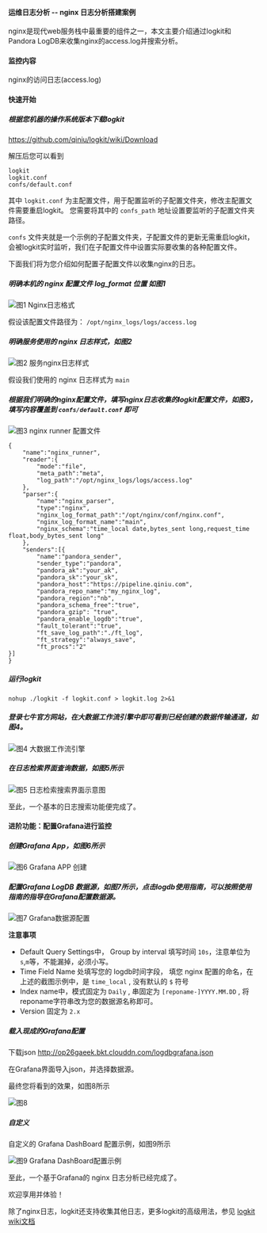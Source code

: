 #### 运维日志分析 -- nginx 日志分析搭建案例

nginx是现代web服务栈中最重要的组件之一，本文主要介绍通过logkit和Pandora LogDB来收集nginx的access.log并搜索分析。


#### 监控内容

nginx的访问日志(access.log)

#### 快速开始

##### 根据您机器的操作系统版本下载logkit

https://github.com/qiniu/logkit/wiki/Download

解压后您可以看到

```
logkit
logkit.conf
confs/default.conf
```

其中 `logkit.conf` 为主配置文件，用于配置监听的子配置文件夹，修改主配置文件需要重启logkit。
您需要将其中的 `confs_path` 地址设置要监听的子配置文件夹路径。

`confs` 文件夹就是一个示例的子配置文件夹，子配置文件的更新无需重启logkit，会被logkit实时监听，我们在子配置文件中设置实际要收集的各种配置文件。

下面我们将为您介绍如何配置子配置文件以收集nginx的日志。


##### 明确本机的 nginx 配置文件 log_format 位置 如图1

![图1 Nginx日志格式](http://op26gaeek.bkt.clouddn.com/logformat.png)


假设该配置文件路径为： `/opt/nginx_logs/logs/access.log`

##### 明确服务使用的 nginx 日志样式，如图2

![图2 服务nginx日志样式](http://op26gaeek.bkt.clouddn.com/realnginxconfig.png)

假设我们使用的 nginx 日志样式为 `main`

##### 根据我们明确的nginx配置文件，填写nginx日志收集的logkit配置文件，如图3，填写内容覆盖到 `confs/default.conf` 即可

![图3 nginx runner 配置文件](http://op26gaeek.bkt.clouddn.com/nginx%01config.png)

```
{
    "name":"nginx_runner",
    "reader":{
        "mode":"file",
        "meta_path":"meta",
    	"log_path":"/opt/nginx_logs/logs/access.log"
    },
    "parser":{
        "name":"nginx_parser",
        "type":"nginx",
        "nginx_log_format_path":"/opt/nginx/conf/nginx.conf",
        "nginx_log_format_name":"main",
        "nginx_schema":"time_local date,bytes_sent long,request_time float,body_bytes_sent long"
    },
    "senders":[{
        "name":"pandora_sender",
        "sender_type":"pandora",
        "pandora_ak":"your_ak",
        "pandora_sk":"your_sk",
        "pandora_host":"https://pipeline.qiniu.com",
        "pandora_repo_name":"my_nginx_log",
        "pandora_region":"nb",
        "pandora_schema_free":"true",
        "pandora_gzip": "true",
        "pandora_enable_logdb":"true",
        "fault_tolerant":"true",
        "ft_save_log_path":"./ft_log",
        "ft_strategy":"always_save",
        "ft_procs":"2"
}]
}
```

##### 运行logkit

```
nohup ./logkit -f logkit.conf > logkit.log 2>&1 
```

##### 登录七牛官方网站，在大数据工作流引擎中即可看到已经创建的数据传输通道，如图4。

![图4 大数据工作流引擎](http://op26gaeek.bkt.clouddn.com/logdbexport.png)

##### 在日志检索界面查询数据，如图5所示

![图5 日志检索搜索界面示意图](http://op26gaeek.bkt.clouddn.com/logdbsearch.png)

至此，一个基本的日志搜索功能便完成了。


#### 进阶功能：配置Grafana进行监控

##### 创建Grafana App，如图6所示

![图6 Grafana APP 创建](http://op26gaeek.bkt.clouddn.com/newbuildGrafana.png)

##### 配置Grafana LogDB 数据源，如图7所示，点击logdb使用指南，可以按照使用指南的指导在Grafana配置数据源。

![图7 Grafana数据源配置](http://op26gaeek.bkt.clouddn.com/logdbGrafana.png) 

**注意事项**

- Default Query Settings中， Group by interval 填写时间 `10s`，注意单位为`s`,`m`等，不能漏掉，必须小写。
- Time Field Name 处填写您的 logdb时间字段， 填您 nginx 配置的命名，在上述的截图示例中，是 `time_local` , 没有默认的 `$` 符号
- Index name中，模式固定为 `Daily` , 串固定为 `[reponame-]YYYY.MM.DD` , 将reponame字符串改为您的数据源名称即可。
- Version 固定为 `2.x`


##### 载入现成的Grafana配置

下载json http://op26gaeek.bkt.clouddn.com/logdbgrafana.json

在Grafana界面导入json，并选择数据源。

最终您将看到的效果，如图8所示

![图8](http://op26gaeek.bkt.clouddn.com/logdbgrafanawhole.png)


##### 自定义

自定义的 Grafana DashBoard 配置示例，如图9所示

![图9 Grafana DashBoard配置示例](http://op26gaeek.bkt.clouddn.com/nginxrespcode.png)

至此，一个基于Grafana的 nginx 日志分析已经完成了。

欢迎享用并体验！


除了nginx日志，logkit还支持收集其他日志，更多logkit的高级用法，参见 [logkit wiki文档](https://github.com/qiniu/logkit/wiki)